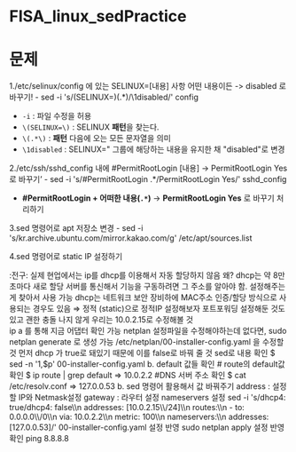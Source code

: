 # FISA_linux_sedPractice

# 문제
1./etc/selinux/config 에 있는 SELINUX=[내용] 사항 어떤 내용이든 -> disabled 로 바꾸기!
	- sed -i 's/\(SELINUX=\)\(.*\)/\1disabled/' config
- `-i` : 파일 수정을 허용
- `\(SELINUX=\)` : SELINUX **패턴**을 찾는다.
- `\(.*\)` : **패턴** 다음에 오는 모든 문자열을 의미
- `\1disabled` : SELINUX=" 그룹에 해당하는 내용을 유지한 채 "disabled"로 변경

2./etc/ssh/sshd_config 내에 #PermitRootLogin [내용] → PermitRootLogin Yes 로 바꾸기’
	- sed -i 's/#PermitRootLogin .*/PermitRootLogin Yes/' sshd_config
 - **#PermitRootLogin + 어떠한 내용(`.*`)** → **PermitRootLogin Yes** 로 바꾸기 처리하기

3.sed 명령어로 apt 저장소 변경
	- sed -i 's/kr.archive.ubuntu.com/mirror.kakao.com/g' /etc/apt/sources.list 
 
4.sed 명령어로 static IP 설정하기
<aside> :전구: 실제 현업에서는 ip를 dhcp를 이용해서 자동 할당하지 않음
왜?
dhcp는 약 8만초마다 새로 할당
서버를 통신해서 기능을 구동하려면 그 주소를 알아야 함. 설정해주는게 찾아서 사용 가능
dhcp는 네트워크 보안 장비하에 MAC주소 인증/할당 방식으로 사용되는 경우도 있음
⇒ 정적 (static)으로 정적IP 설정해보자 포트포워딩 설정해둔 것도 있고 괜한 충돌 나지 않게 우리는 10.0.2.15로 수정해볼 것
</aside>
ip a 를 통해 지금 어댑터 확인 가능
netplan 설정파일을 수정해야하는데 없다면, sudo netplan generate 로 생성 가능
/etc/netplan/00-installer-config.yaml 을 수정할 것
먼저 dhcp 가 true로 돼있기 때문에 이를 false로 바꿔 줄 것
sed로 내용 확인
$ sed -n '1,$p' 00-installer-config.yaml
b. default 값들 확인
# route의 default값 확인
$ ip route | grep default
=> 10.0.2.2
#DNS 서버 주소 확인
$ cat /etc/resolv.conf
=> 127.0.0.53
b. sed 명령어 활용해서 값 바꿔주기
address : 설정할 IP와 Netmask설정
gateway : 라우터 설정
nameservers 설정
sed -i 's/dhcp4: true/dhcp4: false\\n      addresses: [10.0.2.15\\/24]\\n      routes:\\n        - to: 0.0.0.0\\/0\\n          via: 10.0.2.2\\n          metric: 100\\n      nameservers:\\n        addresses: [127.0.0.53]/' 00-installer-config.yaml
설정 반영
sudo netplan apply
설정 반영 확인
ping 8.8.8.8 
